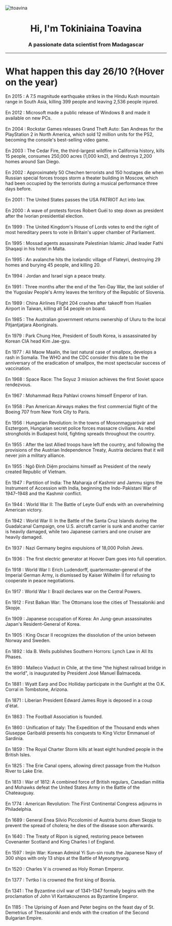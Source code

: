 
<p align="left"> <img src="https://komarev.com/ghpvc/?username=ttoavina&label=Profile%20views&color=0e75b6&style=flat" alt="ttoavina" /> </p>
<h1 align="center">Hi, I'm Tokiniaina Toavina</h1>
<h3 align="center">A passionate data scientist from Madagascar</h3>
    
<hr/>
<h1> What happen this day 26/10 ?(Hover on the year)</h1>

En 2015 : A 7.5 magnitude earthquake strikes in the Hindu Kush mountain range in South Asia, killing 399 people and leaving 2,536 people injured.
<br/><br/>
En 2012 : Microsoft made a public release of Windows 8 and made it available on new PCs.
<br/><br/>
En 2004 : Rockstar Games releases Grand Theft Auto: San Andreas for the PlayStation 2 in North America, which sold 12 million units for the PS2, becoming the console's best-selling video game.
<br/><br/>
En 2003 : The Cedar Fire, the third-largest wildfire in California history, kills 15 people, consumes 250,000 acres (1,000 km2), and destroys 2,200 homes around San Diego.
<br/><br/>
En 2002 : Approximately 50 Chechen terrorists and 150 hostages die when Russian special forces troops storm a theater building in Moscow, which had been occupied by the terrorists during a musical performance three days before.
<br/><br/>
En 2001 : The United States passes the USA PATRIOT Act into law.
<br/><br/>
En 2000 : A wave of protests forces Robert Guéï to step down as president after the Ivorian presidential election.
<br/><br/>
En 1999 : The United Kingdom's House of Lords votes to end the right of most hereditary peers to vote in Britain's upper chamber of Parliament.
<br/><br/>
En 1995 : Mossad agents assassinate Palestinian Islamic Jihad leader Fathi Shaqaqi in his hotel in Malta.
<br/><br/>
En 1995 : An avalanche hits the Icelandic village of Flateyri, destroying 29 homes and burying 45 people, and killing 20.
<br/><br/>
En 1994 : Jordan and Israel sign a peace treaty.
<br/><br/>
En 1991 : Three months after the end of the Ten-Day War, the last soldier of the Yugoslav People's Army leaves the territory of the Republic of Slovenia.
<br/><br/>
En 1989 : China Airlines Flight 204 crashes after takeoff from Hualien Airport in Taiwan, killing all 54 people on board.
<br/><br/>
En 1985 : The Australian government returns ownership of Uluru to the local Pitjantjatjara Aboriginals.
<br/><br/>
En 1979 : Park Chung Hee, President of South Korea, is assassinated by Korean CIA head Kim Jae-gyu.
<br/><br/>
En 1977 : Ali Maow Maalin, the last natural case of smallpox, develops a rash in Somalia. The WHO and the CDC consider this date to be the anniversary of the eradication of smallpox, the most spectacular success of vaccination.
<br/><br/>
En 1968 : Space Race: The Soyuz 3 mission achieves the first Soviet space rendezvous.
<br/><br/>
En 1967 : Mohammad Reza Pahlavi crowns himself Emperor of Iran.
<br/><br/>
En 1958 : Pan American Airways makes the first commercial flight of the Boeing 707 from New York City to Paris.
<br/><br/>
En 1956 : Hungarian Revolution: In the towns of Mosonmagyaróvár and Esztergom, Hungarian secret police forces massacre civilians. As rebel strongholds in Budapest hold, fighting spreads throughout the country.
<br/><br/>
En 1955 : After the last Allied troops have left the country, and following the provisions of the Austrian Independence Treaty, Austria declares that it will never join a military alliance.
<br/><br/>
En 1955 : Ngô Đình Diệm proclaims himself as President of the newly created Republic of Vietnam.
<br/><br/>
En 1947 : Partition of India: The Maharaja of Kashmir and Jammu signs the Instrument of Accession with India, beginning the Indo-Pakistani War of 1947–1948 and the Kashmir conflict.
<br/><br/>
En 1944 : World War II: The Battle of Leyte Gulf ends with an overwhelming American victory.
<br/><br/>
En 1942 : World War II: In the Battle of the Santa Cruz Islands during the Guadalcanal Campaign, one U.S. aircraft carrier is sunk and another carrier is heavily damaged, while two Japanese carriers and one cruiser are heavily damaged.
<br/><br/>
En 1937 : Nazi Germany begins expulsions of 18,000 Polish Jews.
<br/><br/>
En 1936 : The first electric generator at Hoover Dam goes into full operation.
<br/><br/>
En 1918 : World War I: Erich Ludendorff, quartermaster-general of the Imperial German Army, is dismissed by Kaiser Wilhelm II for refusing to cooperate in peace negotiations.
<br/><br/>
En 1917 : World War I: Brazil declares war on the Central Powers.
<br/><br/>
En 1912 : First Balkan War: The Ottomans lose the cities of Thessaloniki and Skopje.
<br/><br/>
En 1909 : Japanese occupation of Korea: An Jung-geun assassinates Japan's Resident-General of Korea.
<br/><br/>
En 1905 : King Oscar II recognizes the dissolution of the union between Norway and Sweden.
<br/><br/>
En 1892 : Ida B. Wells publishes Southern Horrors: Lynch Law in All Its Phases.
<br/><br/>
En 1890 : Malleco Viaduct in Chile, at the time "the highest railroad bridge in the world", is inaugurated by President José Manuel Balmaceda.
<br/><br/>
En 1881 : Wyatt Earp and Doc Holliday participate in the Gunfight at the O.K. Corral in Tombstone, Arizona.
<br/><br/>
En 1871 : Liberian President Edward James Roye is deposed in a coup d'état.
<br/><br/>
En 1863 : The Football Association is founded.
<br/><br/>
En 1860 : Unification of Italy: The Expedition of the Thousand ends when Giuseppe Garibaldi presents his conquests to King Victor Emmanuel of Sardinia.
<br/><br/>
En 1859 : The Royal Charter Storm kills at least eight hundred people in the British Isles.
<br/><br/>
En 1825 : The Erie Canal opens, allowing direct passage from the Hudson River to Lake Erie.
<br/><br/>
En 1813 : War of 1812: A combined force of British regulars, Canadian militia and Mohawks defeat the United States Army in the Battle of the Chateauguay.
<br/><br/>
En 1774 : American Revolution: The First Continental Congress adjourns in Philadelphia.
<br/><br/>
En 1689 : General Enea Silvio Piccolomini of Austria burns down Skopje to prevent the spread of cholera; he dies of the disease soon afterwards.
<br/><br/>
En 1640 : The Treaty of Ripon is signed, restoring peace between Covenanter Scotland and King Charles I of England.
<br/><br/>
En 1597 : Imjin War: Korean Admiral Yi Sun-sin routs the Japanese Navy of 300 ships with only 13 ships at the Battle of Myeongnyang.
<br/><br/>
En 1520 : Charles V is crowned as Holy Roman Emperor.
<br/><br/>
En 1377 : Tvrtko I is crowned the first king of Bosnia.
<br/><br/>
En 1341 : The Byzantine civil war of 1341–1347 formally begins with the proclamation of John VI Kantakouzenos as Byzantine Emperor.
<br/><br/>
En 1185 : The Uprising of Asen and Peter begins on the feast day of St. Demetrius of Thessaloniki and ends with the creation of the Second Bulgarian Empire.
<br/><br/>
